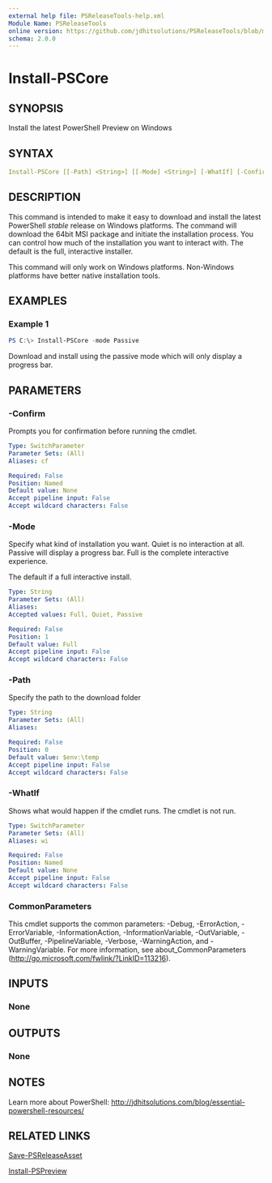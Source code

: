 ```yaml
---
external help file: PSReleaseTools-help.xml
Module Name: PSReleaseTools
online version: https://github.com/jdhitsolutions/PSReleaseTools/blob/master/Docs/Install-PSCore.md
schema: 2.0.0
---
```


# Install-PSCore

## SYNOPSIS

Install the latest PowerShell Preview on Windows

## SYNTAX

```yaml
Install-PSCore [[-Path] <String>] [[-Mode] <String>] [-WhatIf] [-Confirm] [<CommonParameters>]
```

## DESCRIPTION

This command is intended to make it easy to download and install the latest PowerShell *stable* release on Windows platforms. The command will download the 64bit MSI package and initiate the installation process. You can control how much of the installation you want to interact with. The default is the full, interactive installer.

This command will only work on Windows platforms. Non-Windows platforms have better native installation tools.

## EXAMPLES

### Example 1

```powershell
PS C:\> Install-PSCore -mode Passive
```

Download and install using the passive mode which will only display a progress bar.

## PARAMETERS

### -Confirm

Prompts you for confirmation before running the cmdlet.

```yaml
Type: SwitchParameter
Parameter Sets: (All)
Aliases: cf

Required: False
Position: Named
Default value: None
Accept pipeline input: False
Accept wildcard characters: False
```

### -Mode

Specify what kind of installation you want. Quiet is no interaction at all. Passive will display a progress bar. Full is the complete interactive experience.

The default if a full interactive install.

```yaml
Type: String
Parameter Sets: (All)
Aliases:
Accepted values: Full, Quiet, Passive

Required: False
Position: 1
Default value: Full
Accept pipeline input: False
Accept wildcard characters: False
```

### -Path

Specify the path to the download folder

```yaml
Type: String
Parameter Sets: (All)
Aliases:

Required: False
Position: 0
Default value: $env:\temp
Accept pipeline input: False
Accept wildcard characters: False
```

### -WhatIf

Shows what would happen if the cmdlet runs.
The cmdlet is not run.

```yaml
Type: SwitchParameter
Parameter Sets: (All)
Aliases: wi

Required: False
Position: Named
Default value: None
Accept pipeline input: False
Accept wildcard characters: False
```

### CommonParameters

This cmdlet supports the common parameters: -Debug, -ErrorAction, -ErrorVariable, -InformationAction, -InformationVariable, -OutVariable, -OutBuffer, -PipelineVariable, -Verbose, -WarningAction, and -WarningVariable.
For more information, see about_CommonParameters (http://go.microsoft.com/fwlink/?LinkID=113216).

## INPUTS

### None

## OUTPUTS

### None

## NOTES

Learn more about PowerShell: http://jdhitsolutions.com/blog/essential-powershell-resources/

## RELATED LINKS

[Save-PSReleaseAsset]()

[Install-PSPreview]()
